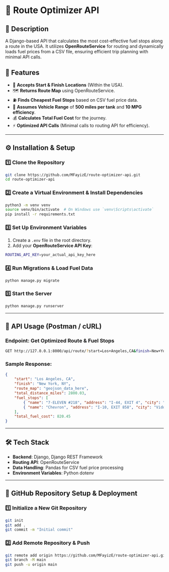 # 🚀 Route Optimizer API

## 📌 Description
A Django-based API that calculates the most cost-effective fuel stops along a route in the USA. It utilizes **OpenRouteService** for routing and dynamically loads fuel prices from a CSV file, ensuring efficient trip planning with minimal API calls.

## 🌟 Features
- 📍 **Accepts Start & Finish Locations** (Within the USA).
- 🗺️ **Returns Route Map** using OpenRouteService.
- ⛽ **Finds Cheapest Fuel Stops** based on CSV fuel price data.
- 🚗 **Assumes Vehicle Range** of **500 miles per tank** and **10 MPG efficiency**.
- 💰 **Calculates Total Fuel Cost** for the journey.
- ⚡ **Optimized API Calls** (Minimal calls to routing API for efficiency).

---

## ⚙️ Installation & Setup

### **1️⃣ Clone the Repository**
```sh
git clone https://github.com/MFayizE/route-optimizer-api.git
cd route-optimizer-api
```

### **2️⃣ Create a Virtual Environment & Install Dependencies**
```sh
python3 -m venv venv
source venv/bin/activate  # On Windows use `venv\Scripts\activate`
pip install -r requirements.txt
```

### **3️⃣ Set Up Environment Variables**
1. Create a `.env` file in the root directory.
2. Add your **OpenRouteService API Key**:

```sh
ROUTING_API_KEY=your_actual_api_key_here
```

### **4️⃣ Run Migrations & Load Fuel Data**
```sh
python manage.py migrate
```

### **5️⃣ Start the Server**
```sh
python manage.py runserver
```

---

## 🎯 API Usage (Postman / cURL)
### **Endpoint: Get Optimized Route & Fuel Stops**
```sh
GET http://127.0.0.1:8000/api/route/?start=Los+Angeles,CA&finish=New+York,NY
```

### **Sample Response:**
```json
{
    "start": "Los Angeles, CA",
    "finish": "New York, NY",
    "route_map": "geojson_data_here",
    "total_distance_miles": 2800.03,
    "fuel_stops": [
        { "name": "7-ELEVEN #218", "address": "I-44, EXIT 4", "city": "Harrold", "state": "TX", "price_per_gallon": 2.69 },
        { "name": "Chevron", "address": "I-10, EXIT 858", "city": "Vidor", "state": "TX", "price_per_gallon": 2.75 }
    ],
    "total_fuel_cost": 820.45
}
```

---

## 🛠 Tech Stack
- **Backend**: Django, Django REST Framework
- **Routing API**: OpenRouteService
- **Data Handling**: Pandas for CSV fuel price processing
- **Environment Variables**: Python dotenv

---

## 📌 GitHub Repository Setup & Deployment

### **1️⃣ Initialize a New Git Repository**
```sh
git init
git add .
git commit -m "Initial commit"
```

### **2️⃣ Add Remote Repository & Push**
```sh
git remote add origin https://github.com/MFayizE/route-optimizer-api.git
git branch -M main
git push -u origin main
```

